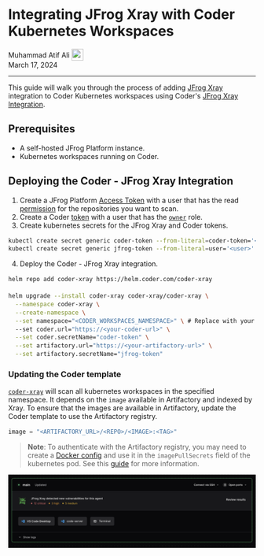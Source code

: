 # Integrating JFrog Xray with Coder Kubernetes Workspaces

<div>
  <a href="https://github.com/matifali" style="text-decoration: none; color: inherit;">
    <span style="vertical-align:middle;">Muhammad Atif Ali</span>
    <img src="https://github.com/matifali.png" width="24px" height="24px" style="vertical-align:middle; margin: 0px;"/>
  </a>
</div>
March 17, 2024

---

This guide will walk you through the process of adding
[JFrog Xray](https://jfrog.com/xray/) integration to Coder Kubernetes workspaces
using Coder's [JFrog Xray Integration](https://github.com/coder/coder-xray).

## Prerequisites

- A self-hosted JFrog Platform instance.
- Kubernetes workspaces running on Coder.

## Deploying the Coder - JFrog Xray Integration

1. Create a JFrog Platform
   [Access Token](https://jfrog.com/help/r/jfrog-platform-administration-documentation/access-tokens)
   with a user that has the read
   [permission](https://jfrog.com/help/r/jfrog-platform-administration-documentation/permissions)
   for the repositories you want to scan.
2. Create a Coder
   [token](https://coder.com/docs/v2/latest/cli/tokens_create#tokens-create)
   with a user that has the
   [`owner`](https://coder.com/docs/v2/latest/admin/users#roles) role.
3. Create kubernetes secrets for the JFrog Xray and Coder tokens.

```bash
kubectl create secret generic coder-token --from-literal=coder-token='<token>'
kubectl create secret generic jfrog-token --from-literal=user='<user>' --from-literal=token='<token>'
```

4. Deploy the Coder - JFrog Xray integration.

```bash
helm repo add coder-xray https://helm.coder.com/coder-xray

helm upgrade --install coder-xray coder-xray/coder-xray \
  --namespace coder-xray \
  --create-namespace \
  --set namespace="<CODER_WORKSPACES_NAMESPACE>" \ # Replace with your Coder workspaces namespace
  --set coder.url="https://<your-coder-url>" \
  --set coder.secretName="coder-token" \
  --set artifactory.url="https://<your-artifactory-url>" \
  --set artifactory.secretName="jfrog-token"
```

### Updating the Coder template

[`coder-xray`](https://github.com/coder/coder-xray) will scan all kubernetes
workspaces in the specified namespace. It depends on the `image` available in
Artifactory and indexed by Xray. To ensure that the images are available in
Artifactory, update the Coder template to use the Artifactory registry.

```tf
image = "<ARTIFACTORY_URL>/<REPO>/<IMAGE>:<TAG>"
```

> **Note**: To authenticate with the Artifactory registry, you may need to
> create a
> [Docker config](https://jfrog.com/help/r/jfrog-artifactory-documentation/docker-advanced-topics)
> and use it in the `imagePullSecrets` field of the kubernetes pod. See this
> [guide](./image-pull-secret.md) for more information.

![JFrog Xray Integration](../images/guides/xray-integration/example.png)
